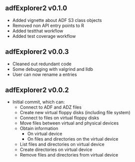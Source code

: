 adfExplorer2 v0.1.0
-------------

  * Added vignette about ADF S3 class objects
  * Removed non API entry points to R
  * Added testthat workflow
  * Added test coverage workflow

adfExplorer2 v0.0.3
-------------

  * Cleaned out redundant code
  * Some debugging with valgrind and lldb
  * User can now rename a entries

adfExplorer2 v0.0.2
-------------

  * Initial commit, which can:
    * Connect to ADF and ADZ files
    * Create new virtual floppy disks (including file system)
    * Connect to files on virtual floppy disks
    * Move files between virtual and physical devices
    * Obtain information
      * On virtual device
      * On files and directories on the virtual device
    * List files and directories on virtual device
    * Create directories on virtual device
    * Remove files and directories from virtual device
